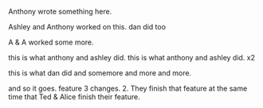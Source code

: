 
Anthony wrote something here.

Ashley and Anthony worked on this. dan did too


A & A worked some more.



this is what anthony and ashley did. 
this is what anthony and ashley did. x2


this is what dan did
and somemore and more and more.


and so it goes. feature 3 changes. 2. They finish that feature at the same time that Ted & Alice finish their feature.



